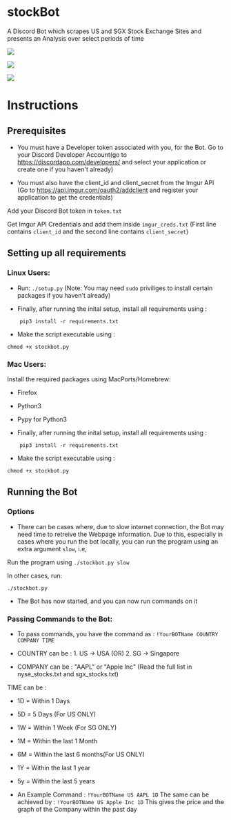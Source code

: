 # stockBot
A Discord Bot which scrapes US and SGX Stock Exchange Sites and presents an Analysis over select periods of time

![](https://imgur.com/SCGPghD)

![](https://imgur.com/XraEOpp)

![](https://imgur.com/L6sbxnE)

<!--
![](https://i.imgur.com/WlkygPa.png?1)
-->


# Instructions

## Prerequisites

* You must have a Developer token associated with you, for the Bot. Go to your Discord Developer Account(go to https://discordapp.com/developers/ and select your application or create one if you haven't already)

* You must also have the client_id and client_secret from the Imgur API (Go to https://api.imgur.com/oauth2/addclient and register your application to get the credentials)

Add your Discord Bot token in `token.txt`

Get Imgur API Credentials and add them inside `imgur_creds.txt` (First line contains `client_id` and the second line contains `client_secret`)

## Setting up all requirements

### Linux Users:

* Run: `./setup.py` (Note: You may need `sudo` priviliges to install certain packages if you haven't already)

* Finally, after running the inital setup, install all requirements using :
```
    pip3 install -r requirements.txt
```

* Make the script executable using :
```
chmod +x stockbot.py
```

### Mac Users:

Install the required packages using MacPorts/Homebrew:

* Firefox
* Python3
* Pypy for Python3

* Finally, after running the inital setup, install all requirements using :
```
    pip3 install -r requirements.txt
```

* Make the script executable using :
```
chmod +x stockbot.py
```

## Running the Bot

### Options

* There can be cases where, due to slow internet connection, the Bot may need time to retreive the Webpage information. Due to this, especially in cases where you run the bot locally, you can run the program using an extra argument `slow`, i.e,

Run the program using `./stockbot.py slow`

In other cases, run:

```
./stockbot.py
```

* The Bot has now started, and you can now run commands on it

### Passing Commands to the Bot:

* To pass commands, you have the command as : `!YourBOTName COUNTRY COMPANY TIME`

* COUNTRY can be : 1. US -> USA (OR) 2. SG -> Singapore

* COMPANY can be : "AAPL" or "Apple Inc" (Read the full list in nyse_stocks.txt and sgx_stocks.txt)

TIME can be : 
* 1D = Within 1 Days </br>
* 5D = 5 Days (For US ONLY) </br>
* 1W = Within 1 Week (For SG ONLY) </br>
* 1M = Within the last 1 Month </br>
* 6M = Within the last 6 months(For US ONLY) </br>
* 1Y = Within the last 1 year </br>
* 5y = Within the last 5 years </br>

* An Example Command : `!YourBOTName US AAPL 1D`
The same can be achieved by : `!YourBOTName US Apple Inc 1D`
This gives the price and the graph of the Company within the past day

